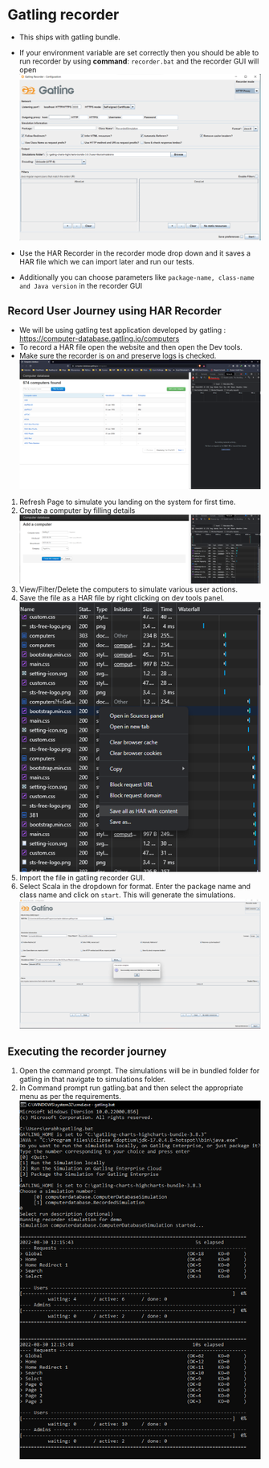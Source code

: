 # Gatling recorder

* This ships with gatling bundle. 
* If your environment variable are set correctly then you should be able to run recorder by using **command**: `recorder.bat` and the recorder GUI will open 
![recorder](./img/recorder.png)

* Use the HAR Recorder in the recorder mode drop down and it saves a HAR file which we can import later and run our tests. 
* Additionally you can choose parameters like `package-name, class-name and Java version` in the recorder GUI

## Record User Journey using HAR Recorder
* We will be using gatling test application developed by gatling : https://computer-database.gatling.io/computers
* To record a HAR file open the website and then open the Dev tools. 
* Make sure the recorder is on and preserve logs is checked. 
![preserve-logs](./img/recorder-2.png)

1. Refresh Page to simulate you landing on the system for first time. 
2. Create a computer by filling details 
![create-computer](./img/recorder-3.png)
3. View/Filter/Delete the computers to simulate various user actions.
4. Save the file as a HAR file by right clicking on dev tools panel. 
![recorder-save-har](./img/recorder-4.png)
5. Import the file in gatling recorder GUI. 
6. Select Scala in the dropdown for format. Enter the package name and class name and click on `start`. This will generate the simulations. 
![simulations](./img/recorder-5.png)

## Executing the recorder journey
1. Open the command prompt. The simulations will be in bundled folder for gatling in that navigate to simulations folder.
2. In Command prompt run gatling.bat and then select the appropriate menu as per the requirements.
![execution](./img/recorder-6.png)

